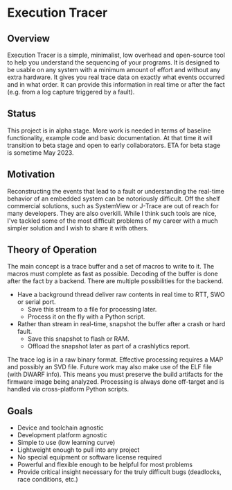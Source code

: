 # Execution Tracer

## Overview

Execution Tracer is a simple, minimalist, low overhead and open-source tool to help you understand the sequencing of your programs.  It is designed to be usable on any system with a minimum amount of effort and without any extra hardware.  It gives you real trace data on exactly what events occurred and in what order.  It can provide this information in real time or after the fact (e.g. from a log capture triggered by a fault).

## Status

This project is in alpha stage.  More work is needed in terms of baseline functionality, example code and basic documentation.  At that time it will transition to beta stage and open to early collaborators.  ETA for beta stage is sometime May 2023.

## Motivation

Reconstructing the events that lead to a fault or understanding the real-time behavior of an embedded system can be notoriously difficult.  Off the shelf commercial solutions, such as SystemView or J-Trace are out of reach for many developers.  They are also overkill.  While I think such tools are nice, I've tackled some of the most difficult problems of my career with a much simpler solution and I wish to share it with others.

## Theory of Operation

The main concept is a trace buffer and a set of macros to write to it.  The macros must complete as fast as possible.  Decoding of the buffer is done after the fact by a backend.  There are multiple possibilities for the backend.

- Have a background thread deliver raw contents in real time to RTT, SWO or serial port.
  - Save this stream to a file for processing later.
  - Process it on the fly with a Python script.
- Rather than stream in real-time, snapshot the buffer after a crash or hard fault.
  - Save this snapshot to flash or RAM.
  - Offload the snapshot later as part of a crashlytics report.

The trace log is in a raw binary format.  Effective processing requires a MAP and possibly an SVD file.  Future work may also make use of the ELF file (with DWARF info).  This means you must preserve the build artifacts for the firmware image being analyzed.  Processing is always done off-target and is handled via cross-platform Python scripts.

## Goals

- Device and toolchain agnostic
- Development platform agnostic
- Simple to use (low learning curve)
- Lightweight enough to pull into any project
- No special equipment or software license required
- Powerful and flexible enough to be helpful for most problems
- Provide critical insight necessary for the truly difficult bugs (deadlocks, race conditions, etc.)
